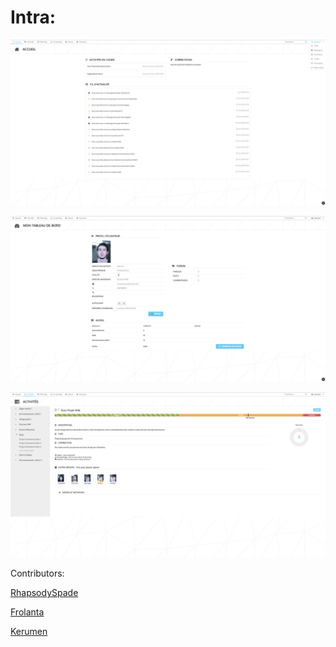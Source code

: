 Intra:
=====
![](https://raw.githubusercontent.com/PaulRenvoise/42projects/master/intra/index.png)

![](https://raw.githubusercontent.com/PaulRenvoise/42projects/master/intra/profile.png)

![](https://raw.githubusercontent.com/PaulRenvoise/42projects/master/intra/activities.png)

Contributors:

[RhapsodySpade](https://github.com/RhapsodySpade)

[Frolanta](https://github.com/Frolanta)

[Kerumen](https://github.com/Kerumen)
